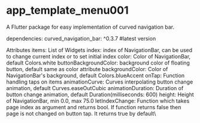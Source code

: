# app_template_menu001

A Flutter package for easy implementation of curved navigation bar.

dependencies:
  curved_navigation_bar: ^0.3.7 #latest version


Attributes 
items: List of Widgets
index: index of NavigationBar, can be used to change current index or to set initial index
color: Color of NavigationBar, default Colors.white
buttonBackgroundColor: background color of floating button, default same as color attribute
backgroundColor: Color of NavigationBar's background, default Colors.blueAccent
onTap: Function handling taps on items
animationCurve: Curves interpolating button change animation, default Curves.easeOutCubic
animationDuration: Duration of button change animation, default Duration(milliseconds: 600)
height: Height of NavigationBar, min 0.0, max 75.0
letIndexChange: Function which takes page index as argument and returns bool. If function returns false then page is not changed on button tap. It returns true by default\